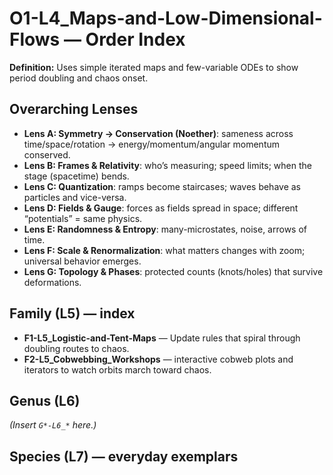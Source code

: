 # O1-L4_Maps-and-Low-Dimensional-Flows — Order Index
**Definition:** Uses simple iterated maps and few-variable ODEs to show period doubling and chaos onset.

## Overarching Lenses

- **Lens A: Symmetry -> Conservation (Noether)**: sameness across time/space/rotation → energy/momentum/angular momentum conserved.
- **Lens B: Frames & Relativity**: who’s measuring; speed limits; when the stage (spacetime) bends.
- **Lens C: Quantization**: ramps become staircases; waves behave as particles and vice-versa.
- **Lens D: Fields & Gauge**: forces as fields spread in space; different “potentials” = same physics.
- **Lens E: Randomness & Entropy**: many-microstates, noise, arrows of time.
- **Lens F: Scale & Renormalization**: what matters changes with zoom; universal behavior emerges.
- **Lens G: Topology & Phases**: protected counts (knots/holes) that survive deformations.

## Family (L5) — index
- **F1-L5_Logistic-and-Tent-Maps** — Update rules that spiral through doubling routes to chaos.
- **F2-L5_Cobwebbing_Workshops** — interactive cobweb plots and iterators to watch orbits march toward chaos.
## Genus (L6)
_(Insert `G*-L6_*` here.)_

## Species (L7) — everyday exemplars
